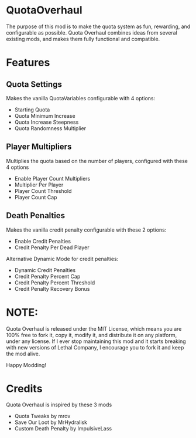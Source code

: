 # QuotaOverhaul

The purpose of this mod is to make the quota system as fun, rewarding, and configurable as possible.
Quota Overhaul combines ideas from several existing mods, and makes them fully functional and compatible.

# Features

## Quota Settings

Makes the vanilla QuotaVariables configurable with 4 options:

- Starting Quota
- Quota Minimum Increase
- Quota Increase Steepness
- Quota Randomness Multiplier

## Player Multipliers

Multiplies the quota based on the number of players, configured with these 4 options

- Enable Player Count Multipliers
- Multiplier Per Player
- Player Count Threshold
- Player Count Cap

## Death Penalties

Makes the vanilla credit penalty configurable with these 2 options:

- Enable Credit Penalties
- Credit Penalty Per Dead Player

Alternative Dynamic Mode for credit penalties:

- Dynamic Credit Penalties
- Credit Penalty Percent Cap
- Credit Penalty Percent Threshold
- Credit Penalty Recovery Bonus

# NOTE:

Quota Overhaul is released under the MIT License, which means you are 100% free to fork it, copy it, modify it, and distribute it on any platform, under any license. If I ever stop maintaining this mod and it starts breaking with new versions of Lethal Company, I encourage you to fork it and keep the mod alive.

Happy Modding!

# Credits

Quota Overhaul is inspired by these 3 mods
- Quota Tweaks by mrov
- Save Our Loot by MrHydralisk
- Custom Death Penalty by ImpulsiveLass